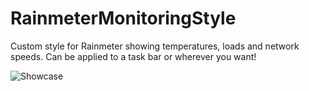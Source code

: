 # RainmeterMonitoringStyle
Custom style for Rainmeter showing temperatures, loads and network speeds. Can be applied to a task bar or wherever you want!

![Showcase](https://lh3.googleusercontent.com/YY6S4E4prs5gvXTWeF7Ka6OOMZzYsxNiFZqBPsVPAXG02efMinTTTuWYhhKbxafz3yT6VwhPmXXh5ddB6GouK0Hbq8kBWH-KCf88XUTgZoHck7rTxjwjagy73JdLR7cO9aiFY62maJGkQcwcjUm906FtKJ8ITyzGZ_KoO0tKpYajqK0fIfEyEaNIYSSiBDDE0d7LibpRii8q0-FziMGocMUCSm3fykK70CSrn8sFSgLXP4rtSgFxMRxTFLus2H3X4eMqpG802bSHHXTVSrj85U1YU9p4kxRLw0LK8KDYWUIzc8dSmI7qxhM1l9FEw_Kz21_047O0Bx99gFEAbulXx-u24fSK34_XuPU1Xsvpow9c4fXQSizWXqKolk8hS6bNal3wVNqemhFkNqEzw0oSuzM1XFxQOSPr6kDLX3yNblPv8uKlJfmRA-DH3AlXnHlT50qLECmqdvbwWetN3P4AVKLy2J38hxonmIOjMMp4qrKz-cQYCN0dMZt3ViATaQO-1TQSnwb99Xs1gmoCYMLX1T2i9KvwDD4LWLam4ng8FqQ9XN9BNUQgOt0M0yX5Y-xRquOJd5Be9ums9LW9j7UMdKJdxKkxOebK7B-uyE8ugLrowF_f-Tct5waa0vkH_pifk_UkuT4yU124tkVk9YFbV4T0HKqO5mxbFLJQOFt8EghblvZ0dL2E_kbXihpnSQ=w757-h29-no)
